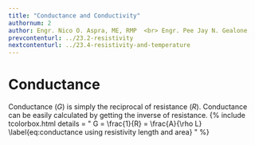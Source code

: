 ```yaml
---
title: "Conductance and Conductivity"
authornum: 2
author: Engr. Nico O. Aspra, ME, RMP  <br> Engr. Pee Jay N. Gealone
prevcontenturl: ../23.2-resistivity
nextcontenturl: ../23.4-resistivity-and-temperature
---
```



# Conductance

Conductance $(G)$ is simply the reciprocal of resistance $(R)$. Conductance can be easily calculated by getting the inverse of resistance.
{% include tcolorbox.html
    details = "
        G = \frac{1}{R} = \frac{A}{\rho L}
        \label{eq:conductance using resistivity length and area}
    "
%}

